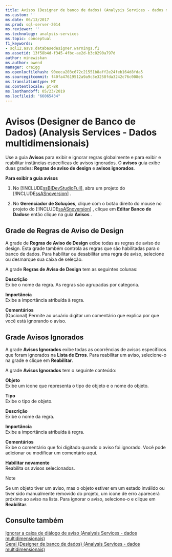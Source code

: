 ```yaml
---
title: Avisos (Designer de banco de dados) (Analysis Services - dados multidimensionais) | Microsoft Docs
ms.custom: ''
ms.date: 06/13/2017
ms.prod: sql-server-2014
ms.reviewer: ''
ms.technology: analysis-services
ms.topic: conceptual
f1_keywords:
- sql12.asvs.databasedesigner.warnings.f1
ms.assetid: 13f58b4d-f345-4fbc-ae2d-b3c8290a797d
author: minewiskan
ms.author: owend
manager: craigg
ms.openlocfilehash: 90eeca203c672c21551b8aff2e24feb164d8fda5
ms.sourcegitcommit: f40fa47619512a9a9c3e3258fda3242c76c008e6
ms.translationtype: MT
ms.contentlocale: pt-BR
ms.lasthandoff: 05/23/2019
ms.locfileid: "66065434"
---
```

# <a name="warnings-database-designer-analysis-services---multidimensional-data"></a>Avisos (Designer de Banco de Dados) (Analysis Services - Dados multidimensionais)
  Use a guia **Avisos** para exibir e ignorar regras globalmente e para exibir e reabilitar instâncias específicas de avisos ignorados. O **avisos** guia exibe duas grades: **Regras de aviso de design** e **avisos ignorados**.  
  
 **Para exibir a guia avisos**  
  
1.  No [!INCLUDE[ssBIDevStudioFull](../includes/ssbidevstudiofull-md.md)], abra um projeto do [!INCLUDE[ssASnoversion](../includes/ssasnoversion-md.md)] .  
  
2.  No **Gerenciador de Soluções**, clique com o botão direito do mouse no projeto do [!INCLUDE[ssASnoversion](../includes/ssasnoversion-md.md)] , clique em **Editar Banco de Dados**e então clique na guia **Avisos** .  
  
## <a name="design-warning-rules-grid"></a>Grade de Regras de Aviso de Design  
 A grade de **Regras de Aviso de Design** exibe todas as regras de aviso de design. Esta grade também controla as regras que são habilitadas para o banco de dados. Para habilitar ou desabilitar uma regra de aviso, selecione ou desmarque sua caixa de seleção.  
  
 A grade **Regras de Aviso de Design** tem as seguintes colunas:  
  
 **Descrição**  
 Exibe o nome da regra. As regras são agrupadas por categoria.  
  
 **Importância**  
 Exibe a importância atribuída à regra.  
  
 **Comentários**  
 (Opcional) Permite ao usuário digitar um comentário que explica por que você está ignorando o aviso.  
  
## <a name="dismissed-warnings-grid"></a>Grade Avisos Ignorados  
 A grade **Avisos Ignorados** exibe todas as ocorrências de avisos específicos que foram ignorados na **Lista de Erros**. Para reabilitar um aviso, selecione-o na grade e clique em **Reabilitar**.  
  
 A grade **Avisos Ignorados** tem o seguinte conteúdo:  
  
 **Objeto**  
 Exibe um ícone que representa o tipo de objeto e o nome do objeto.  
  
 **Tipo**  
 Exibe o tipo de objeto.  
  
 **Descrição**  
 Exibe o nome da regra.  
  
 **Importância**  
 Exibe a importância atribuída à regra.  
  
 **Comentários**  
 Exibe o comentário que foi digitado quando o aviso foi ignorado. Você pode adicionar ou modificar um comentário aqui.  
  
 **Habilitar novamente**  
 Reabilita os avisos selecionados.  
  
> [!NOTE]  
>  Se um objeto tiver um aviso, mas o objeto estiver em um estado inválido ou tiver sido manualmente removido do projeto, um ícone de erro aparecerá próximo ao aviso na lista. Para ignorar o aviso, selecione-o e clique em **Reabilitar**.  
  
## <a name="see-also"></a>Consulte também  
 [Ignorar a caixa de diálogo de aviso &#40;Analysis Services - dados multidimensionais&#41;](dismiss-warning-dialog-box-analysis-services-multidimensional-data.md)   
 [Geral &#40;Designer de banco de dados&#41; &#40;Analysis Services - dados multidimensionais&#41;](general-database-designer-analysis-services-multidimensional-data.md)  
  
  
